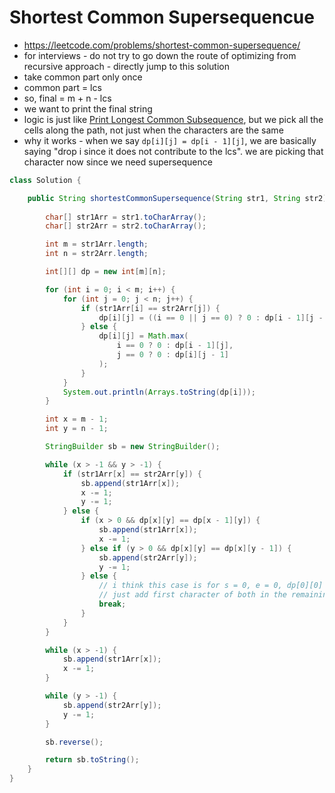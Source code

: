 # Shortest Common Supersequencue

- https://leetcode.com/problems/shortest-common-supersequence/
- for interviews - do not try to go down the route of optimizing from recursive approach - directly jump to this solution
- take common part only once
- common part = lcs
- so, final = m + n - lcs
- we want to print the final string
- logic is just like [Print Longest Common Subsequence](./Print%20Longest%20Common%20Subsequence.md), but we pick all the cells along the path, not just when the characters are the same
- why it works - when we say `dp[i][j] = dp[i - 1][j]`, we are basically saying "drop i since it does not contribute to the lcs". we are picking that character now since we need supersequence

```java
class Solution {

    public String shortestCommonSupersequence(String str1, String str2) {
        
        char[] str1Arr = str1.toCharArray();
        char[] str2Arr = str2.toCharArray();

        int m = str1Arr.length;
        int n = str2Arr.length;

        int[][] dp = new int[m][n];

        for (int i = 0; i < m; i++) {
            for (int j = 0; j < n; j++) {
                if (str1Arr[i] == str2Arr[j]) {
                    dp[i][j] = ((i == 0 || j == 0) ? 0 : dp[i - 1][j - 1]) + 1;
                } else {
                    dp[i][j] = Math.max(
                        i == 0 ? 0 : dp[i - 1][j],
                        j == 0 ? 0 : dp[i][j - 1]
                    );
                }
            }
            System.out.println(Arrays.toString(dp[i]));
        }

        int x = m - 1;
        int y = n - 1;

        StringBuilder sb = new StringBuilder();

        while (x > -1 && y > -1) {
            if (str1Arr[x] == str2Arr[y]) {
                sb.append(str1Arr[x]);
                x -= 1;
                y -= 1;
            } else {
                if (x > 0 && dp[x][y] == dp[x - 1][y]) {
                    sb.append(str1Arr[x]);
                    x -= 1;
                } else if (y > 0 && dp[x][y] == dp[x][y - 1]) {
                    sb.append(str2Arr[y]);
                    y -= 1;
                } else {
                    // i think this case is for s = 0, e = 0, dp[0][0] = 0?
                    // just add first character of both in the remaining while loops
                    break;
                }
            }
        }

        while (x > -1) {
            sb.append(str1Arr[x]);
            x -= 1;
        }

        while (y > -1) {
            sb.append(str2Arr[y]);
            y -= 1;
        }

        sb.reverse();

        return sb.toString();
    }
}
```
